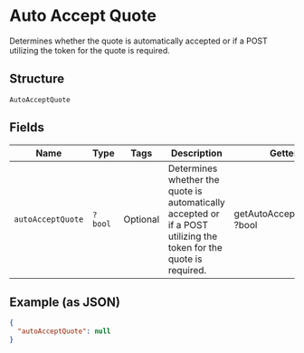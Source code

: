 
# Auto Accept Quote

Determines whether the quote is automatically accepted or if a POST utilizing the token for the quote is required.

## Structure

`AutoAcceptQuote`

## Fields

| Name | Type | Tags | Description | Getter | Setter |
|  --- | --- | --- | --- | --- | --- |
| `autoAcceptQuote` | `?bool` | Optional | Determines whether the quote is automatically accepted or if a POST utilizing the token for the quote is required. | getAutoAcceptQuote(): ?bool | setAutoAcceptQuote(?bool autoAcceptQuote): void |

## Example (as JSON)

```json
{
  "autoAcceptQuote": null
}
```

